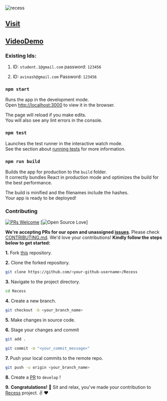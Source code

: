 ![recess](https://socialify.git.ci/avinashkranjan/recess/image?description=1&forks=1&issues=1&language=1&owner=1&pattern=Plus&pulls=1&stargazers=1&theme=Light)

## [Visit](https://recess-it.web.app/) 
## [VideoDemo](https://vimeo.com/455212027)

### Existing Ids:

1. ID: `student.1@gmail.com`
   password: `123456`
   
2. ID: `avinash@gmail.com`
   Password: `123456`

### `npm start`

Runs the app in the development mode.<br />
Open [http://localhost:3000](http://localhost:3000) to view it in the browser.

The page will reload if you make edits.<br />
You will also see any lint errors in the console.

### `npm test`

Launches the test runner in the interactive watch mode.<br />
See the section about [running tests](https://facebook.github.io/create-react-app/docs/running-tests) for more information.

### `npm run build`

Builds the app for production to the `build` folder.<br />
It correctly bundles React in production mode and optimizes the build for the best performance.

The build is minified and the filenames include the hashes.<br />
Your app is ready to be deployed!

### Contributing

[![PRs Welcome](https://img.shields.io/badge/PRs-welcome-brightgreen.svg?style=flat&logo=git&logoColor=white)](https://github.com/avinashkranjan/Recess/pulls) [![Open Source Love](https://badges.frapsoft.com/os/v2/open-source.svg?v=103)]

**We're accepting PRs for our open and unassigned [issues](https://github.com/avinashkranjan/Recess/issues)**. Please check [CONTRIBUTING.md](CONTRIBUTING.md). We'd love your contributions! **Kindly follow the steps below to get started:** 

**1.** Fork [this](https://github.com/avinashkranjan/Recess) repository.

**2.** Clone the forked repository.

```bash
git clone https://github.com/<your-github-username>/Recess
```

**3.** Navigate to the project directory.

```bash
cd Recess
```

**4.** Create a new branch.

```bash
git checkout -b <your_branch_name>
```

**5.** Make changes in source code.

**6.** Stage your changes and commit

```bash
git add .

git commit -m "<your_commit_message>"
```

**7.** Push your local commits to the remote repo.

```bash
git push -u origin <your_branch_name>
```

**8.** Create a [PR](https://help.github.com/en/github/collaborating-with-issues-and-pull-requests/creating-a-pull-request) to `develop` !

**9.** **Congratulations!** :tada: Sit and relax, you've made your contribution to [Recess](https://github.com/avinashkranjan/Recess) project. :v: :heart:
